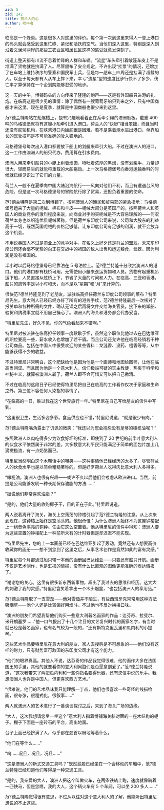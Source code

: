 ```yaml
---
aid: 5
zid: 242
title: 荷兰人的心
author: 吹牛者
---
```


临高是一个蜂巢。这是很多人对这里的评价。每个第一次到这里来得人一登上港口的码头就会感受到这里忙碌、紧张和活跃的空气。当他们深入这里，特别是深入到沿着文澜河两岸的那些工农业区和居民区这样的感受就愈发深刻了。

街道上整天都有川流不息着忙碌的人群和车辆。“流星”车头牵引着敞篷车皮上不是堆满了货物就是挤满了人。尽管颁布了安全规定，不许出现“挂票”的情况，还增加了在车站上维持秩序的警察和国民军士兵，但是每一趟车上四周还是挂满了超载的人。以至于每天都有人从车上摔下来，幸亏“流星”型的速度比步行快不了多少，伤亡率才算保持在一个企划院能够忍受的地步。

这一天的中午，博铺码头的方向传来了隆隆的炮声——这是有外国船只进港的礼炮。在临高这是很少见的事情：除了偶然有一艘葡萄牙船只到来之外，只有中国商船才来这里。现在是夏季，就算是中国商船也很少来到这里。

范?德兰特隆站在船艉楼上，饶有兴趣地看着正在系牵引绳的澳洲舢板。载重 400 吨的马格德堡就将有这艘小船牵引进入港口。荷兰人的“快艇”相当笨拙，而且当时还没有舵轮机构，在峡湾港口内操舵很是困难。若不是乘着潮水进出港口，单靠船长的驾驶技巧是不可能准确的驶入锚地的。

马格德堡号每次出入港口都要放下船上的划艇来牵引大船。不过在澳洲人的港口，这一工作由澳洲人的船只代办，费用算在引水费内。

澳洲人用来牵引船只的小艇上树着烟囱，喷吐着浓厚的黑烟，没有划桨手，力量却很大，轻而易举的就能将重载的大船拖动。上一次马格德堡号向香港运输香料的时候就已经见识过了它们的力量。

荷兰人一般不在夏季向中国大陆沿海航行——风向对他们不利，而且有遭遇台风的危险，但是这一次马格德堡号的冒险航行除了贸易，还担负着重要的使命。

范?德兰特隆是第二次到博铺了。按照澳洲人的殖民和贸易部的紧急指示：马格德堡号运来了大量的呢绒、棉布和羊皮——呢绒大部分是英国产的。按照荷兰人和英国人的商业竞争的激烈程度来说，向商业对手购买呢绒是不大容易理解的——何况荷兰本身也以织造优质呢绒著称。但是荷兰东印度公司来说，公司和大股东的利益高于一切，既然英国呢绒的价格足够低，让东印度公司有足够的利润，就不会放弃这个机会。

不用说英国人不过是商业上的竞争对手，在名义上好歹还是荷兰的盟友。未来东印度公司还会毫不犹豫的向正在交战中的祖国的敌人出售和运送粮食、武器。因为利润是没有祖国的。

半小时以后马格德堡号已经靠泊在 5 号泊位上。范?德兰特隆十分欣赏澳洲人的港口。他们的港口都有栈桥可用，无需使用小艇来趸运货物和人员。货物有起重机吊运下船，人员直接从舷桥上下，节省了大量的时间和人力。在临高、三亚和香港，船只的周转率是以小时和天，而不是以“星期”和“月”来计算的。

很快范?德兰特隆见到了老朋友，派驻临高担任荷兰东印度公司领事的莱布？特里尼先生。意大利人已经已经办好了所有的港务手续，范?德兰特隆最后一次核对了报关单和各种所需的文件，确认无误之后再将文件交给海关官员，接下来的卸船、验货和纳税事宜就不用自己操心了。澳洲人的海关和港务都会代办妥当。

“特里尼先生，好久不见，你的气色看起来不错啊。”

特里尼对被派驻在临高担任领事一度耿耿于怀，虽然这个职位比他过去在巴达维亚的职位要高一些，薪水收入也增加了若干盾。而且公司还允许他在临高经销若干种公司商品。包括在中国人中很受欢迎的某些香料：龙涎香、没药、檀香等等，从中能够获得不少的收益。

不过特里尼非常明白，这个肥缺给他是因为他是一个画师和地图绘图师，让他在临高当间谍。而且因为他是一个意大利人，信仰极端可疑的天主教徒，热衷于科学和神秘主义，就算被澳洲人斩了，荷兰人即不会可惜又可以把自己撇清。

不过在临高的这段日子已经使得特里尼把自己在临高的工作看作仅次于家庭和生命之外，第三位不容任何人染指的事情了。

“在临高的一日，胜过我在这个世界旅行一年。”特里尼在自己写给朋友的信件中写到。

“这里很卫生，生活多姿多彩。食品供应也不错，”特里尼说道，“就是很少有肉。”

范?德兰特隆嘴角露出了讥讽的微笑：“我还以为您会抱怨没有足够的橄榄油呢？”

按照欧洲人以肉吃得多少为饮食好坏的标准，即使到了 20 世纪的前半叶意大利人的伙食水平依然属于非常的差。大多数意大利平民只能满足于简单的面包片加上几滴橄榄油，有一点奶酪而已。

特里尼当然明白这个木鞋话中的嘲笑——这种事情他已经经历的太多了。尽管荷兰人的伙食水平也是以简单粗糙著称的。但是好歹荷兰人吃得肉比意大利人多得多。

“橄榄油，澳洲人也很有兴趣——或许不久以后他们会考虑从欧洲进口。当然，前提是公司能够发明一种长期保存油脂的方法……”

“据说他们非常喜欢油脂？”

“是的，他们大量的收购椰子干，目的正在于此。”特里尼说道。

两人说着离开了海关，海关上空荡荡的钟楼引起了范?德兰特隆的注意。从上次来到现在，这钟楼上始终是空荡荡的。他很奇怪：为什么澳洲人始终不为这座钟楼配上一组音色洪亮的铜钟。任由它这么空置着。他从特里尼的信件中得知：澳洲人要为这些空置的钟楼配上一种前所未有的计时器但是却迟迟不能实现。

“特里尼先生，您的上一本画册已经在巴达维亚引起了轰动，竟然还有人想要高价收藏你的画册——想不到您到了这里之后，从事艺术创作是竟然如此的富有灵感。”

特里尼每个月都通过船只带一本他的画册回巴达维亚——只要还有船只开航。画册不仅是艺术创作，也是汇报的情报，没有什么比直观的图像更能准确的表达情报了。

“谢谢您的关心。这里有很多新东西新事物。超出了我过去的思维和经历。这大大的刺激了我的灵感。”特里尼含笑着拿出一个木头烟盒，“也包括澳洲人的享用品。”

范?德兰特隆取了一支雪茄——他对雪茄并不陌生，有些西班牙克常常用这种方法吸烟草——他个人还是比较偏好用烟斗。不过他也不反对换换口味。

“澳洲的朋友们希望我帮他们购买一些意大利著名画家的作品：达芬奇、拉斐尔、米开朗基罗……”他一口气报出了十几个注目的文艺复兴时代的画家名字，有当时就已经是著名画家，也有名气较为一般的，“还有斯特克里瓦里和瓜内利的小提琴。”

这些艺术作品要特里尼在意大利的朋友、家人去搜购是不可想象的——他们没有这样的财力，只有财势富可敌国的东印度公司才有这个能力。

“他们的眼界真高。其他人不说，达芬奇的作品我觉得很难，他的画作大多在法国国王的手里，其他的就要看你的意大利同胞们是否愿意割爱了。”范?德兰特隆说道，“这次我带来了两把瓜内利和一些你指名要得乐器，还有您信中说的乐手。我想澳洲人也许是中国人，但更喜欢西方艺术。”

“很难说，他们的艺术品味我只能理解一丁点，他们也很喜欢一些奇怪的线描绘画，很夸张，很程式化，很叙事……”

两人就澳洲人的艺术进行了一番谈谈探讨之后，来到了海关广场的边缘。

“大人，这次我想请您坐一坐这个”意大利人指着博铺海关斜对面的一座木结构的棚子。棚子下面是一座砖石的平台，高出地面。

台子上面已经挤满了人，似乎都在翘首以盼地等着什么。

“他们在等什么……”

“呜……况且，况且，况且……”

“这是澳洲人的新式交通工具吗？”既然屁股已经坐在一个会移动的车厢中，范?德兰特隆已经知道他们等得是一种交通工具。

“是的，我亲爱的大人，澳洲人把这个叫做火车，在两条铁轨上跑，速度就像骑着一匹快马，但是您瞧，我的大人，这个辆火车有 5 个车厢，可以坐 200 多人……”

范?德兰特隆觉得很有意思，不过从以往对这个意大利人的了解，他能听出特里尼想说的不止这些。
